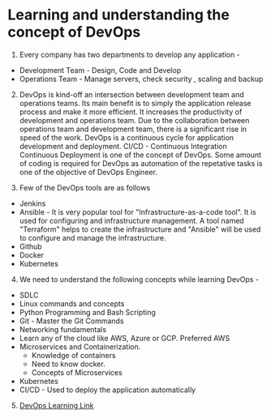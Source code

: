 # Learning and understanding the concept of DevOps

1. Every company has two departments to develop any application -
* Development Team - Design, Code and Develop
* Operations Team - Manage servers, check security , scaling and backup

2. DevOps is kind-off an intersection between development team and operations teams. Its main benefit is to simply the application release process and make it more efficient. It increases the productivity of development and operations team. Due to the collaboration between operations team and development team, there is a significant rise in speed of the work. DevOps is a continuous cycle for application development and deployment. CI/CD - Continuous Integration Continuous Deployment is one of the concept of DevOps. Some amount of coding is required for DevOps as automation of the repetative tasks is one of the objective of DevOps Engineer. 

3. Few of the DevOps tools are as follows 
* Jenkins
* Ansible - It is very popular tool for "Infrastructure-as-a-code tool". It is used for configuring and infrastructure management. A tool named "Terraform" helps to create the infrastructure and "Ansible" will be used to configure and manage the infrastructure.
* Github
* Docker
* Kubernetes


4. We need to understand the following concepts while learning DevOps - 
- SDLC
- Linux commands and concepts
- Python Programming and Bash Scripting
- Git - Master the Git Commands
- Networking fundamentals
- Learn any of the cloud like AWS, Azure or GCP. Preferred AWS
- Microservices and Containerization. 
    * Knowledge of containers
    * Need to know docker.
    * Concepts of Microservices
- Kubernetes
- CI/CD - Used to deploy the application automatically

5. [DevOps Learning Link](https://www.canva.com/design/DAF3f8aSnL4/_4aFV4xtinJEko-BUDlPcg/edit)



